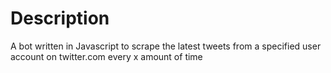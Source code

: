 # Description
A bot written in Javascript to scrape the latest tweets from a specified user account on twitter.com every x amount of time
